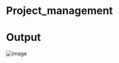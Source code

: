 # Project_management
# Output
![image](https://github.com/Rkrishu/project_management/assets/89185861/f736854a-5fa4-439c-ab5a-c9751e6614e9)
